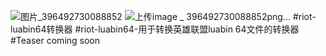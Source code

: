 ![图片_396492730088852](https://github.com/user-attachments/assets/74ba7c4f-9266-4c00-a3d8-d1135adfce18)
![上传image _ 396492730088852png...]()
#riot-luabin64转换器
#riot-luabin64-用于转换英雄联盟luabin 64文件的转换器
#Teaser coming soon

